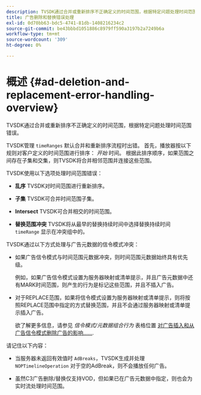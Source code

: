 ```yaml
---
description: TVSDK通过合并或重新排序不正确定义的时间范围，根据特定问题处理时间范围错误。
title: 广告删除和替换错误处理
exl-id: 0d70bb63-bdc5-4741-81db-1408216234c2
source-git-commit: be43bbbd1051886c8979ff590a3197b2a7249b6a
workflow-type: tm+mt
source-wordcount: '309'
ht-degree: 0%

---
```


# 概述 {#ad-deletion-and-replacement-error-handling-overview}

TVSDK通过合并或重新排序不正确定义的时间范围，根据特定问题处理时间范围错误。

TVSDK管理 `timeRanges` 默认合并和重新排序流程时出错。 首先，播放器按以下规则对客户定义的时间范围进行排序： *开始* 时间。 根据此排序顺序，如果范围之间存在子集和交集，则TVSDK将合并相邻范围并连接这些范围。

TVSDK使用以下选项处理时间范围错误：

* **乱序** TVSDK对时间范围进行重新排序。

* **子集** TVSDK可合并时间范围子集。

* **Intersect** TVSDK可合并相交的时间范围。

* **替换范围冲突** TVSDK将从最早的替换持续时间中选择替换持续时间 `timeRange` 显示在冲突组中的。

TVSDK通过以下方式处理与广告元数据的信令模式冲突：

* 如果广告信令模式与时间范围元数据冲突，则时间范围元数据始终具有优先级。

   例如，如果广告信令模式设置为服务器映射或清单提示，并且广告元数据中还有MARK时间范围，则产生的行为是标记这些范围，并且不插入广告。
* 对于REPLACE范围，如果将信令模式设置为服务器映射或清单提示，则将按照REPLACE范围中指定的方式替换范围，并且不会通过服务器映射或清单提示插入广告。

   欲了解更多信息，请参见 *信令模式/元数据组合行为* 表格位置 [对广告插入和从广告信令模式删除广告的影响……](../../../../tvsdk-2.7-for-android/ad-insertion/delete-replace-content-vod/c-psdk-android-2.7-signaling-mode-metadata-combos-android.md#c_psdk_signaling-mode-metadata-combos-android).

请记住以下内容：

* 当服务器未返回有效值时 `AdBreaks`，TVSDK生成并处理 `NOPTimelineOperation` 对于空的AdBreak，则不会播放任何广告。

* 虽然C3广告删除/替换仅支持VOD，但如果已在广告元数据中指定，则也会为实时流处理时间范围。
